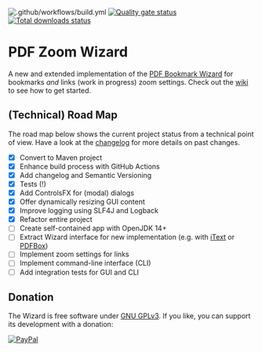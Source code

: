 ![.github/workflows/build.yml](https://github.com/beatngu13/pdf-zoom-wizard/workflows/.github/workflows/build.yml/badge.svg)
[![Quality gate status](https://sonarcloud.io/api/project_badges/measure?project=com.github.beatngu13%3Apdfzoomwizard&metric=alert_status)](https://sonarcloud.io/dashboard?id=com.github.beatngu13%3Apdfzoomwizard)
[![Total downloads status](https://img.shields.io/github/downloads/beatngu13/pdf-zoom-wizard/total.svg?style=flat)](https://github.com/beatngu13/pdf-zoom-wizard/releases)

# PDF Zoom Wizard

A new and extended implementation of the [PDF Bookmark Wizard](https://bitbucket.org/beatngu13/pdfbookmarkwizard/) for bookmarks *and* links (work in progress) zoom settings. Check out the [wiki](https://github.com/beatngu13/pdf-zoom-wizard/wiki/) to see how to get started.

## (Technical) Road Map

The road map below shows the current project status from a technical point of view. Have a look at the [changelog](https://github.com/beatngu13/pdf-zoom-wizard/blob/master/CHANGELOG.md) for more details on past changes.

- [x] Convert to Maven project
- [x] Enhance build process with GitHub Actions
- [x] Add changelog and Semantic Versioning
- [x] Tests (!)
- [x] Add ControlsFX for (modal) dialogs
- [x] Offer dynamically resizing GUI content
- [x] Improve logging using SLF4J and Logback
- [x] Refactor entire project
- [ ] Create self-contained app with OpenJDK 14+
- [ ] Extract Wizard interface for new implementation (e.g. with [iText](https://itextpdf.com/) or [PDFBox](https://pdfbox.apache.org/))
- [ ] Implement zoom settings for links
- [ ] Implement command-line interface (CLI)
- [ ] Add integration tests for GUI and CLI

## Donation

The Wizard is free software under [GNU GPLv3](https://gnu.org/licenses/gpl-3.0.en.html). If you like, you can support its development with a donation:

[![PayPal](https://paypalobjects.com/en_US/i/btn/btn_donate_LG.gif)](https://paypal.com/cgi-bin/webscr?cmd=_s-xclick&hosted_button_id=SYDFV6342B4T4)
